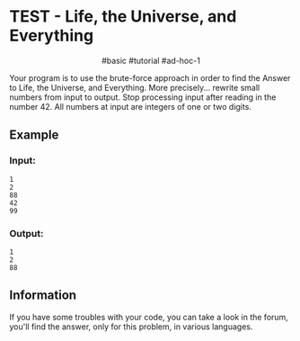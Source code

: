 # TEST - Life, the Universe, and Everything
<p align="center"> #basic #tutorial #ad-hoc-1 </p>
Your program is to use the brute-force approach in order to find the Answer to Life, the Universe, and Everything. More precisely... rewrite small numbers from input to output. Stop processing input after reading in the number 42. All numbers at input are integers of one or two digits.


## Example

### Input:
```shell
1
2
88
42
99
```

### Output:
```shell
1
2
88
```

## Information

If you have some troubles with your code, you can take a look in the forum, you'll find the answer, only for this problem, in various languages.
